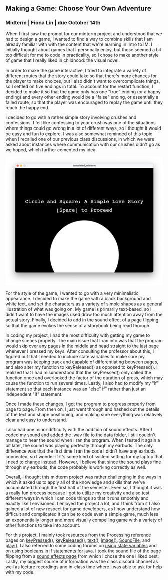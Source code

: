 ## Making a Game: Choose Your Own Adventure

### Midterm | Fiona Lin | due October 14th

When I first saw the prompt for our midterm project and understood that we had to design a game, I wanted to find a way to combine skills that I am already familiar with with the content that we're learning in Intro to IM. I initially thought about games that I personally enjoy, but those seemed a bit too difficult for me to code in practicality, so I chose to make another style of game that I really liked in childhood: the visual novel. 

In order to make the game interactive, I tried to integrate a variety of different routes that the story could take so that there's more chances for the player to make choices, but I also didn't want to overcomplicate things, so I settled on five endings in total. To account for the restart function, I decided to make it so that the game only has one "true" ending (or a happy ending) and every other ending would be a "false" ending, or essentially a failed route, so that the player was encouraged to replay the game until they reach the happy end. 

I decided to go with a rather simple story involving crushes and confessions. I felt like confessing to your crush was one of the situations where things could go wrong in a lot of different ways, so I thought it would be easy and fun to explore. I was also somewhat reminded of this topic when I recalled one of our previous class discussions, in which we were asked about instances where communication with our crushes didn't go as we hoped, which further cemented my idea. 

![](https://github.com/fionajlin/IntrotoIM/blob/main/Midterm/media/game%20title%20card.png)

For the style of the game, I wanted to go with a very minimalistic appearance. I decided to make the game with a black background and white text, and set the characters as a variety of simple shapes as a general illustration of what was going on. My game is primarily text-based, so I didn't want to have the images used draw too much attention away from the actual story. Finally, I decided to add in the sound effect of a page flipping so that the game evokes the sense of a storybook being read through. 

In coding my project, I had the most difficulty with getting my game to change scenes properly. The main issue that I ran into was that the program would skip over any pages in the middle and head straight to the last page whenever I pressed my keys. After consulting the professor about this, I figured out that I needed to include state variables to make sure my program was keeping track and capable of differentiating between pages, and also alter my function to keyReleased() as opposed to keyPressed(). I realized that I had misunderstood that the keyPressed() only called the function once and overlooked the factor of the duration of press, which may cause the function to run several times. Lastly, I also had to modify my "if" statement so that each instance was an "else" if" rather than just an independent "if" statement. 

Once I made these changes, I got the program to progress properly from page to page. From then on, I just went through and hashed out the details of the text and shape positioning, and making sure everything was relatively clear and easy to understand. 

I also had one minor difficulty with the addition of sound effects. After I coded my sound and added the .wav file to the data folder, I still couldn't manage to hear the sound when I ran the program. When I tested it again a bit later, the sound was playing perfectly through my earbuds. The only difference was that the first time I ran the code I didn't have any earbuds connected, so I wonder if it's some kind of system setting for my laptop that I need to change instead. However, I believe that since the sound plays fine through my earbuds, the code probably is working correctly as well.

Overall, I thought this midterm project was rather challenging in the ways in which it asked us to apply all of the knowledge and skills that we've accumulated through the first half of the semester. Even so, I thought it was a really fun process because I got to utilize my creativity and also test different ways in which I can code things so that it runs smoothly and exactly like I envisioned. I enjoyed the project a lot, and I think from it I also gained a lot of new respect for game developers, as I now understand how difficult and complicated it can be to code even a simple game, much less an exponentially longer and more visually compelling game with a variety of other functions to take into account. 

For this project, I mainly took resources from the Processing reference pages on [keyPressed()](https://processing.org/reference/keyPressed.html), [keyReleased()](https://processing.org/reference/keyReleased_.html), [text()](https://processing.org/reference/text_.html), [image()](https://processing.org/reference/image_.html), [SoundFile](https://processing.org/reference/libraries/sound/SoundFile.html), and [play()](https://processing.org/reference/libraries/sound/SoundFile_play_.html). I also referred to some coding forums on [using state variables](https://discourse.processing.org/t/changing-game-states-beginner/16526/2) and on [using booleans in if statements for java](https://stackoverflow.com/questions/24743366/the-operator-is-undefined-for-the-argument-types-boolean-int). I took the sound file of the page flipping from a [sound effects page](https://www.soundjay.com/page-flip-sounds-1.html#google_vignette) from which I chose the one I liked best. Lastly, my biggest source of information was the class discord channel as well as lecture recordings and in-class time where I was able to ask for help with my code. 
